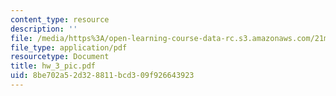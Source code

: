 ```yaml
---
content_type: resource
description: ''
file: /media/https%3A/open-learning-course-data-rc.s3.amazonaws.com/21m-734-lighting-design-for-the-theatre-fall-2003/8be702a52d328811bcd309f926643923_hw_3_pic.pdf
file_type: application/pdf
resourcetype: Document
title: hw_3_pic.pdf
uid: 8be702a5-2d32-8811-bcd3-09f926643923
---
```

